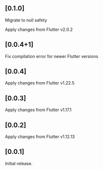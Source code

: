 ## [0.1.0]

Migrate to null safety

Apply changes from Flutter v2.0.2

## [0.0.4+1]

Fix compilation error for newer Flutter versions

## [0.0.4]

Apply changes from Flutter v1.22.5

## [0.0.3]

Apply changes from Flutter v1.17.1

## [0.0.2]

Apply changes from Flutter v1.12.13

## [0.0.1]

Initial release.
